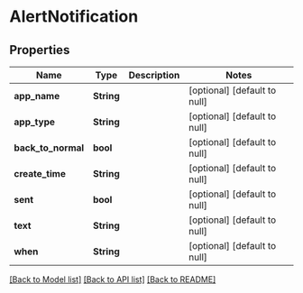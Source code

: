 # AlertNotification

## Properties
Name | Type | Description | Notes
------------ | ------------- | ------------- | -------------
**app_name** | **String** |  | [optional] [default to null]
**app_type** | **String** |  | [optional] [default to null]
**back_to_normal** | **bool** |  | [optional] [default to null]
**create_time** | **String** |  | [optional] [default to null]
**sent** | **bool** |  | [optional] [default to null]
**text** | **String** |  | [optional] [default to null]
**when** | **String** |  | [optional] [default to null]

[[Back to Model list]](../README.md#documentation-for-models) [[Back to API list]](../README.md#documentation-for-api-endpoints) [[Back to README]](../README.md)


